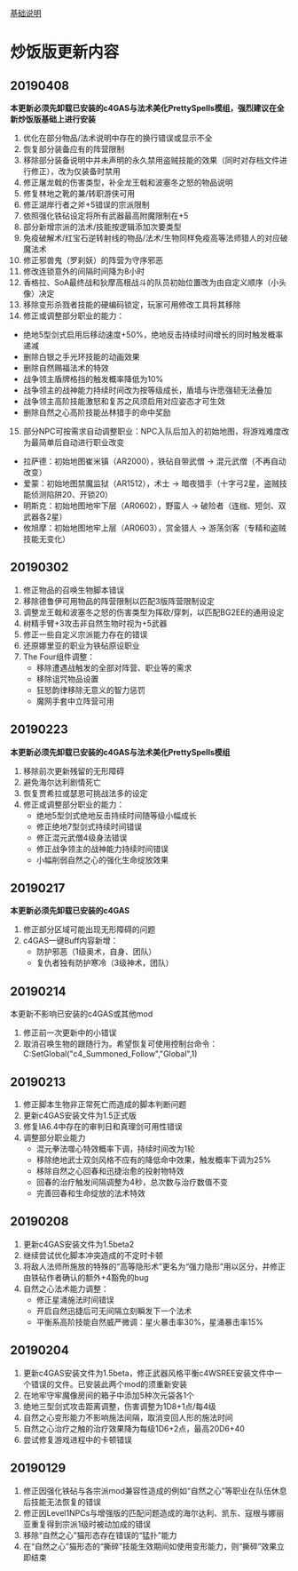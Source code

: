 [基础说明](BG2EE_IA_c4Customize.md)
# 炒饭版更新内容

## 20190408
**本更新必须先卸载已安装的c4GAS与法术美化PrettySpells模组，强烈建议在全新炒饭版基础上进行安装**
1. 优化在部分物品/法术说明中存在的换行错误或显示不全
2. 恢复部分装备应有的阵营限制
3. 移除部分装备说明中并未声明的永久禁用盗贼技能的效果（同时对存档文件进行修正），改为仅装备时禁用
4. 修正屠龙戟的伤害类型，补全龙王戟和波塞冬之怒的物品说明
5. 修复林地之靴的兼/转职游侠可用
6. 修正湖岸行者之斧+5错误的宗派限制
7. 依照强化铁砧设定将所有武器最高附魔限制在+5
8. 部分新增宗派的法术/技能按逻辑添加次要类型
9. 免疫破解术/红宝石逆转射线的物品/法术/生物同样免疫高等法师猎人的对应破魔法术
10. 修正邪兽鬼（罗刹妖）的阵营为守序邪恶
11. 修改连锁意外的间隔时间降为8小时
12. 香格拉、SoA最终战和狄摩高根战斗的队员初始位置改为由自定义顺序（小头像）决定
13. 移除变形杀戮者技能的硬编码锁定，玩家可用修改工具将其移除
14. 修正或调整部分职业的能力：
   - 绝地5型剑式启用后移动速度+50%，绝地反击持续时间增长的同时触发概率递减
   - 删除白银之手光环技能的动画效果
   - 删除自然赐福法术的特效
   - 战争领主盾牌格挡的触发概率降低为10%
   - 战争领主的战神能力持续时间改为按等级成长，盾墙与许愿强韧无法叠加
   - 战争领主高阶技能激怒和复苏之风须启用对应姿态才可生效
   - 删除自然之心高阶技能丛林猎手的命中奖励
15. 部分NPC可按需求自动调整职业：NPC入队后加入的初始地图，将游戏难度改为最简单后自动进行职业改变
   - 拉萨德：初始地图崔米镇（AR2000），铁砧自带武僧 → 混元武僧（不再自动改变）
   - 爱蒙：初始地图禁魔监狱（AR1512），术士 → 暗夜猎手（十字弓2星，盗贼技能侦测陷阱20、开锁20）
   - 明斯克：初始地图地牢下层（AR0602），野蛮人 → 破险者（连枷、短剑、双武器各2星）
   - 攸旭摩：初始地图地牢上层（AR0603），赏金猎人 → 游荡剑客（专精和盗贼技能无变化）

## 20190302
1. 修正物品的召唤生物脚本错误
2. 移除德鲁伊可用物品的阵营限制以匹配3版阵营限制设定
3. 调整龙王戟和波塞冬之怒的伤害类型为挥砍/穿刺，以匹配BG2EE的通用设定
4. 树精手臂+3攻击非自然生物时视为+5武器
5. 修正一些自定义宗派能力存在的错误
6. 还原娜里亚的职业为铁砧原设职业
7. The Four组件调整：
   - 移除遭遇战触发的全部对阵营、职业等的需求
   - 移除诅咒物品设置
   - 狂怒韵律移除无意义的智力惩罚
   - 魔网手套中立阵营可用

## 20190223
**本更新必须先卸载已安装的c4GAS与法术美化PrettySpells模组**
1. 移除前次更新残留的无形障碍
2. 避免海尔达利剧情死亡
3. 恢复贾希拉或瑟恩可挑战法多的设定
4. 修正或调整部分职业的能力：
   - 绝地5型剑式绝地反击持续时间随等级小幅成长
   - 修正绝地7型剑式持续时间错误
   - 修正混元武僧4级身法错误
   - 修正战争领主的战神能力持续时间错误
   - 小幅削弱自然之心的强化生命绽放效果

## 20190217  
**本更新必须先卸载已安装的c4GAS**
1. 修正部分区域可能出现无形障碍的问题
2. c4GAS一键Buff内容新增：
   - 防护邪恶（1级奥术，自身、团队）
   - 复仇者独有防护寒冷（3级神术，团队）

## 20190214  
本更新不影响已安装的c4GAS或其他mod
1. 修正前一次更新中的小错误
2. 取消召唤生物的跟随行为。希望恢复可使用控制台命令：C:SetGlobal("c4_Summoned_Follow","Global",1)

## 20190213
1. 修正脚本生物非正常死亡而造成的脚本判断问题
2. 更新c4GAS安装文件为1.5正式版
3. 修复IA6.4中存在的审判日和真理剑可用性错误
4. 调整部分职业能力
   - 混元拳法噬心特效概率下调，持续时间改为1轮
   - 移除绝地武士双剑风格不应有的降低命中效果，触发概率下调为25%
   - 移除自然之心回春和迅捷治愈的投射物特效
   - 回春的治疗触发间隔调整为4秒，总次数与治疗数值不变
   - 完善回春和生命绽放的法术特效

## 20190208
1. 更新c4GAS安装文件为1.5beta2
2. 继续尝试优化脚本冲突造成的不定时卡顿
3. 将敌人法师所施放的特殊的“高等隐形术”更名为“强力隐形”用以区分，并修正由铁砧作者确认的额外+4豁免的bug
4. 自然之心法术能力调整：
   - 修正星涌施法时间错误
   - 开启自然迅捷后可无间隔立刻瞬发下一个法术
   - 平衡系高阶技能自然威严微调：星火暴击率30%，星涌暴击率15%

## 20190204
1. 更新c4GAS安装文件为1.5beta，修正武器风格平衡c4WSREE安装文件中一个错误的文件。已安装此两个mod的须重新安装
2. 在地牢守牢魔像房间的箱子中添加5种次元袋各1个
3. 绝地三型剑式攻击距离调整，伤害调整为1D8+1点/每4级
4. 自然之心变形能力不影响施法间隔，取消变回人形的施法时间
5. 自然之心治疗之触的治疗效果降为每级1D6+2点，最高20D6+40
6. 尝试修复游戏进程中的卡顿错误

## 20190129
1.	修正因强化铁砧与各宗派mod兼容性造成的例如“自然之心”等职业在队伍休息后技能无法恢复的错误
2.	修正因Level1NPCs与增强版的匹配问题造成的海尔达利、凯东、寇根与娜丽亚重复得到宗派1级时被动加成的错误
3.	移除“自然之心”猫形态存在错误的“猛扑”能力
4.	在“自然之心”猫形态的“撕碎”技能生效期间如使用变形能力，则“撕碎”效果立即结束
